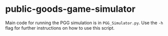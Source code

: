 # public-goods-game-simulator

Main code for running the PGG simulation is in `PGG_Simulator.py`. Use the `-h` flag for further instructions on how to use this script.
